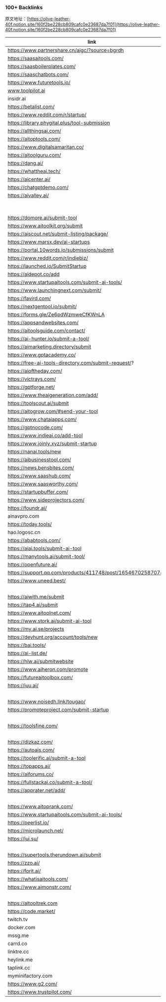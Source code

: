 ### 100+ Backlinks

原文地址：[https://olive-leather-40f.notion.site/160f2be228cb809cafc0e23687da7f01](https://olive-leather-40f.notion.site/160f2be228cb809cafc0e23687da7f01)


|link                                            |                                                                                          |
|-------------------------------------------------------------|------------------------------------------------------------------------------------------------------------------|
|https://www.partnershare.cn/aigc/?source=bgrdh               |                                                                                                                  |
|https://saasaitools.com/                                     |                                                                                                                  |
|https://saasboilerplates.com/                                |                                                                                                                  |
|https://saaschatbots.com/                                    |                                                                                                                  |
|https://www.futuretools.io/                                  |                                                                                                                  |
|www.toolpilot.ai                                             |                                                                                                                  |
|insidr.ai                                                    |                                                                                                                  |
|https://betalist.com/                                        |                                                                                                                  |
|https://www.reddit.com/r/startup/                            |                                                                                                                  |
|https://library.phygital.plus/tool-submission                |                                                                                                                  |
|https://allthingsai.com/                                     |                                                                                                                  |
|https://aitoptools.com/                                      |                                                                                                                  |
|https://www.digitalsamaritan.co/                             |                                                                                                                  |
|https://aitoolguru.com/                                      |                                                                                                                  |
|https://dang.ai/                                             |                                                                                                                  |
|https://whattheai.tech/                                      |                                                                                                                  |
|https://aicenter.ai/                                         |                                                                                                                  |
|https://chatgptdemo.com/                                     |                                                                                                                  |
|https://aivalley.ai/                                         |                                                                                                                  |
|                                                             |https://aitoolsdirectory.com/tool-submitted                                                                       |
|https://domore.ai/submit-tool                                |                                                                                                                  |
|https://www.aitoolkit.org/submit                             |                                                                                                                  |
|https://aiscout.net/submit-listing/package/                  |                                                                                                                  |
|https://www.marsx.dev/ai-startups                            |                                                                                                                  |
|https://portal.10words.io/submissions/submit                 |                                                                                                                  |
|https://www.reddit.com/r/indiebiz/                           |                                                                                                                  |
|https://launched.io/SubmitStartup                            |                                                                                                                  |
|https://aidepot.co/add                                       |                                                                                                                  |
|https://www.startupaitools.com/submit-ai-tools/              |                                                                                                                  |
|https://www.launchingnext.com/submit/                        |                                                                                                                  |
|https://favird.com/                                          |                                                                                                                  |
|https://nextgentool.io/submit/                               |                                                                                                                  |
|https://forms.gle/Ze6pdWzmweCfKWnLA                          |                                                                                                                  |
|https://appsandwebsites.com/                                 |                                                                                                                  |
|https://aitoolsguide.com/contact/                            |                                                                                                                  |
|https://ai-hunter.io/submit-a-tool/                          |                                                                                                                  |
|https://aimarketing.directory/submit                         |                                                                                                                  |
|https://www.gptacademy.co/                                   |                                                                                                                  |
|https://free-ai-tools-directory.com/submit-request/?         |                                                                                                                  |
|https://aioftheday.com/                                      |                                                                                                                  |
|https://victrays.com/                                        |                                                                                                                  |
|https://gptforge.net/                                        |                                                                                                                  |
|https://www.theaigeneration.com/add/                         |                                                                                                                  |
|https://toolscout.ai/submit                                  |                                                                                                                  |
|https://aitogrow.com/#send-your-tool                         |                                                                                                                  |
|https://www.chataiapps.com/                                  |                                                                                                                  |
|https://gptnocode.com/                                       |                                                                                                                  |
|https://www.indieai.co/add-tool                              |                                                                                                                  |
|https://www.joinly.xyz/submit-startup                        |                                                                                                                  |
|https://nanai.tools/new                                      |                                                                                                                  |
|https://aibusinesstool.com/                                  |                                                                                                                  |
|https://news.bensbites.com/                                  |                                                                                                                  |
|https://www.saashub.com/                                     |                                                                                                                  |
|https://www.saasworthy.com/                                  |                                                                                                                  |
|https://startupbuffer.com/                                   |                                                                                                                  |
|https://www.sideprojectors.com/                              |                                                                                                                  |
|https://foundr.ai/                                           |                                                                                                                  |
|ainavpro.com                                                 |                                                                                                                  |
|https://today.tools/                                         |                                                                                                                  |
|hao.logosc.cn                                                |                                                                                                                  |
|https://ababtools.com/                                       |                                                                                                                  |
|https://aiai.tools/submit-ai-tool                            |                                                                                                                  |
|https://manytools.ai/submit-tool/                            |                                                                                                                  |
|https://openfuture.ai/                                       |                                                                                                                  |
|https://support.qq.com/products/411748/post/165467025870740782|                                                                                                                  |
|https://www.uneed.best/                                      |                                                                                                                  |
|                                                             |https://woy.ai/                                                                                                   |
|https://aiwith.me/submit                                     |                                                                                                                  |
|https://tap4.ai/submit                                       |                                                                                                                  |
|https://www.aitoolnet.com/                                   |                                                                                                                  |
|https://www.stork.ai/submit-ai-tool                          |                                                                                                                  |
|https://my.ai.se/projects                                    |                                                                                                                  |
|https://devhunt.org/account/tools/new                        |                                                                                                                  |
|https://bai.tools/                                           |                                                                                                                  |
|https://ai-list.de/                                          |                                                                                                                  |
|https://hlw.ai/submitwebsite                                 |                                                                                                                  |
|https://www.aiheron.com/promote                              |                                                                                                                  |
|https://futureaitoolbox.com/                                 |                                                                                                                  |
|https://iuu.ai/                                              |                                                                                                                  |
|                                                             |https://aiyoubucuo.com/comment.html                                                                               |
|https://www.noisedh.link/tougao/                             |                                                                                                                  |
|https://promoteproject.com/submit-startup                    |                                                                                                                  |
|                                                             |https://bot.to/add-ai-tool/                                                                                       |
|https://toolsfine.com/                                       |                                                                                                                  |
|                                                             |https://dacdh.top/submit/                                                                                         |
|https://dizkaz.com/                                          |                                                                                                                  |
|https://autoais.com/                                         |                                                                                                                  |
|https://toolerific.ai/submit-a-tool                          |                                                                                                                  |
|https://topapps.ai/                                          |                                                                                                                  |
|https://aiforums.co/                                         |                                                                                                                  |
|https://fullstackai.co/submit-a-tool/                        |                                                                                                                  |
|https://apprater.net/add/                                    |                                                                                                                  |
|                                                             |http://appsandwebsites.com/                                                                                       |
|https://www.aitoprank.com/                                   |                                                                                                                  |
|https://www.startupaitools.com/submit-ai-tools/              |                                                                                                                  |
|https://peerlist.io/                                         |                                                                                                                  |
|https://microlaunch.net/                                     |                                                                                                                  |
|https://iui.su/                                              |                                                                                                                  |
|                                                             |https://brandfetch.com/                                                                                           |
|https://supertools.therundown.ai/submit                      |                                                                                                                  |
|https://zzo.ai/                                              |                                                                                                                  |
|https://forit.ai/                                            |                                                                                                                  |
|https://whatisaitools.com/                                   |                                                                                                                  |
|https://www.aimonstr.com/                                    |                                                                                                                  |
|                                                             |https://ypforai.com/submit/                                                                                       |
|https://aitooltrek.com                                       |                                                                                                                  |
|https://code.market/                                         |                                                                                                                  |
|twitch.tv                                                    |                                                                                                                  |
|docker.com                                                   |                                                                                                                  |
|mssg.me                                                      |                                                                                                                  |
|carrd.co                                                     |                                                                                                                  |
|linktre.cc                                                   |                                                                                                                  |
|heylink.me                                                   |                                                                                                                  |
|taplink.cc                                                   |                                                                                                                  |
|myminifactory.com                                            |                                                                                                                  |
|https://www.g2.com/                                          |                                                                                                                  |
|https://www.trustpilot.com/                                  |                                                                                                                  |
